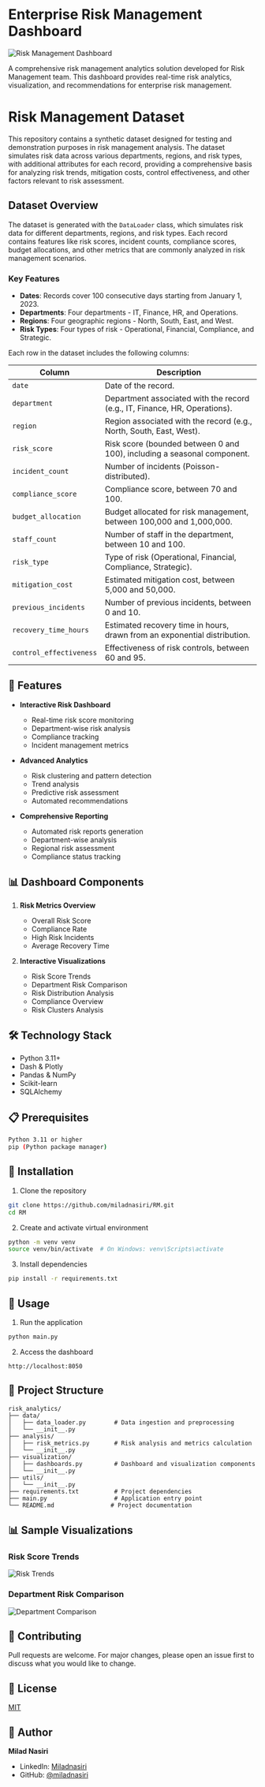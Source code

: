 # Enterprise Risk Management Dashboard

![Risk Management Dashboard]()

A comprehensive risk management analytics solution developed for  Risk Management team. This dashboard provides real-time risk analytics, visualization, and recommendations for enterprise risk management.



# Risk Management Dataset

This repository contains a synthetic dataset designed for testing and demonstration purposes in risk management analysis. The dataset simulates risk data across various departments, regions, and risk types, with additional attributes for each record, providing a comprehensive basis for analyzing risk trends, mitigation costs, control effectiveness, and other factors relevant to risk assessment.

## Dataset Overview

The dataset is generated with the `DataLoader` class, which simulates risk data for different departments, regions, and risk types. Each record contains features like risk scores, incident counts, compliance scores, budget allocations, and other metrics that are commonly analyzed in risk management scenarios.

### Key Features

- **Dates**: Records cover 100 consecutive days starting from January 1, 2023.
- **Departments**: Four departments - IT, Finance, HR, and Operations.
- **Regions**: Four geographic regions - North, South, East, and West.
- **Risk Types**: Four types of risk - Operational, Financial, Compliance, and Strategic.

Each row in the dataset includes the following columns:

| Column               | Description                                                                                  |
|----------------------|----------------------------------------------------------------------------------------------|
| `date`               | Date of the record.                                                                          |
| `department`         | Department associated with the record (e.g., IT, Finance, HR, Operations).                   |
| `region`             | Region associated with the record (e.g., North, South, East, West).                          |
| `risk_score`         | Risk score (bounded between 0 and 100), including a seasonal component.                      |
| `incident_count`     | Number of incidents (Poisson-distributed).                                                   |
| `compliance_score`   | Compliance score, between 70 and 100.                                                        |
| `budget_allocation`  | Budget allocated for risk management, between 100,000 and 1,000,000.                         |
| `staff_count`        | Number of staff in the department, between 10 and 100.                                       |
| `risk_type`          | Type of risk (Operational, Financial, Compliance, Strategic).                                |
| `mitigation_cost`    | Estimated mitigation cost, between 5,000 and 50,000.                                         |
| `previous_incidents` | Number of previous incidents, between 0 and 10.                                              |
| `recovery_time_hours`| Estimated recovery time in hours, drawn from an exponential distribution.                    |
| `control_effectiveness` | Effectiveness of risk controls, between 60 and 95.                                        |



## 🚀 Features

- **Interactive Risk Dashboard**
  - Real-time risk score monitoring
  - Department-wise risk analysis
  - Compliance tracking
  - Incident management metrics

- **Advanced Analytics**
  - Risk clustering and pattern detection
  - Trend analysis
  - Predictive risk assessment
  - Automated recommendations

- **Comprehensive Reporting**
  - Automated risk reports generation
  - Department-wise analysis
  - Regional risk assessment
  - Compliance status tracking

## 📊 Dashboard Components

1. **Risk Metrics Overview**
   - Overall Risk Score
   - Compliance Rate
   - High Risk Incidents
   - Average Recovery Time

2. **Interactive Visualizations**
   - Risk Score Trends
   - Department Risk Comparison
   - Risk Distribution Analysis
   - Compliance Overview
   - Risk Clusters Analysis

## 🛠️ Technology Stack

- Python 3.11+
- Dash & Plotly
- Pandas & NumPy
- Scikit-learn
- SQLAlchemy

## 📋 Prerequisites

```bash
Python 3.11 or higher
pip (Python package manager)
```

## 🔧 Installation

1. Clone the repository
```bash
git clone https://github.com/miladnasiri/RM.git
cd RM
```

2. Create and activate virtual environment
```bash
python -m venv venv
source venv/bin/activate  # On Windows: venv\Scripts\activate
```

3. Install dependencies
```bash
pip install -r requirements.txt
```

## 🚀 Usage

1. Run the application
```bash
python main.py
```

2. Access the dashboard
```
http://localhost:8050
```

## 📁 Project Structure

```
risk_analytics/
├── data/
│   ├── data_loader.py        # Data ingestion and preprocessing
│   └── __init__.py
├── analysis/
│   ├── risk_metrics.py       # Risk analysis and metrics calculation
│   └── __init__.py
├── visualization/
│   ├── dashboards.py         # Dashboard and visualization components
│   └── __init__.py
├── utils/
│   └── __init__.py
├── requirements.txt          # Project dependencies
├── main.py                   # Application entry point
└── README.md                # Project documentation
```

## 📊 Sample Visualizations

### Risk Score Trends
![Risk Trends](https://github.com/miladnasiri/Risk-Analytics-Project-Showcasing-Data-Visualization-and-Insights/blob/ecf4bc9ec35aca92023e3960279cfd84864d9b8d/Risk%20Score%20Trends.png)

### Department Risk Comparison
![Department Comparison](https://github.com/miladnasiri/Risk-Analytics-Project-Showcasing-Data-Visualization-and-Insights/blob/875963c1085e4e4576c7eb2a8f2f78533bf95562/Department%20Risk%20Comparison.png)

## 🤝 Contributing

Pull requests are welcome. For major changes, please open an issue first to discuss what you would like to change.

## 📝 License

[MIT](https://choosealicense.com/licenses/mit/)

## 👤 Author

**Milad Nasiri**
- LinkedIn: [Miladnasiri](https://linkedin.com/in/Miladnasiri)
- GitHub: [@miladnasiri](https://github.com/miladnasiri)

